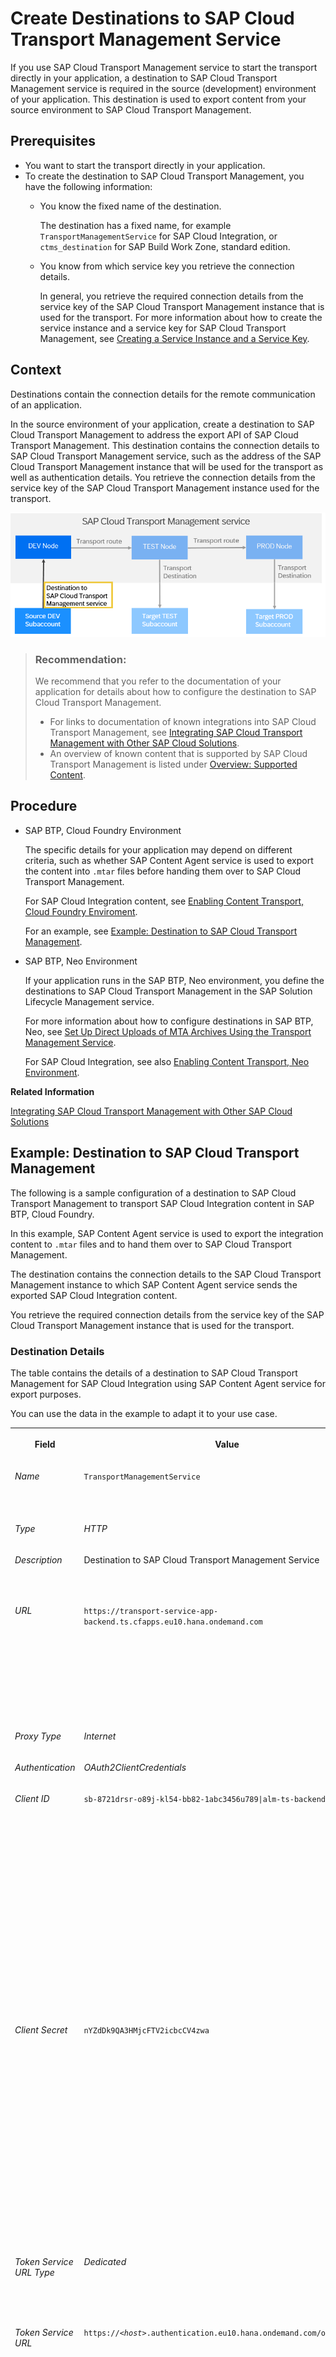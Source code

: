 <!-- loio795f7337e5d943df98c961303b02678b -->

# Create Destinations to SAP Cloud Transport Management Service

If you use SAP Cloud Transport Management service to start the transport directly in your application, a destination to SAP Cloud Transport Management service is required in the source \(development\) environment of your application. This destination is used to export content from your source environment to SAP Cloud Transport Management.



<a name="loio795f7337e5d943df98c961303b02678b__prereq_dk1_hnt_q1c"/>

## Prerequisites

-   You want to start the transport directly in your application.
-   To create the destination to SAP Cloud Transport Management, you have the following information:
    -   You know the fixed name of the destination.

        The destination has a fixed name, for example `TransportManagementService` for SAP Cloud Integration, or `ctms_destination` for SAP Build Work Zone, standard edition.

    -   You know from which service key you retrieve the connection details.

        In general, you retrieve the required connection details from the service key of the SAP Cloud Transport Management instance that is used for the transport. For more information about how to create the service instance and a service key for SAP Cloud Transport Management, see [Creating a Service Instance and a Service Key](../10-initial-setup/creating-a-service-instance-and-a-service-key-f449560.md).





## Context

Destinations contain the connection details for the remote communication of an application.

In the source environment of your application, create a destination to SAP Cloud Transport Management to address the export API of SAP Cloud Transport Management. This destination contains the connection details to SAP Cloud Transport Management service, such as the address of the SAP Cloud Transport Management instance that will be used for the transport as well as authentication details. You retrieve the connection details from the service key of the SAP Cloud Transport Management instance used for the transport.

![](images/Destination_to_Cloud_Transport_Management_1836d59.png)

> ### Recommendation:  
> We recommend that you refer to the documentation of your application for details about how to configure the destination to SAP Cloud Transport Management.
> 
> -   For links to documentation of known integrations into SAP Cloud Transport Management, see [Integrating SAP Cloud Transport Management with Other SAP Cloud Solutions](../10-initial-setup/integrating-sap-cloud-transport-management-with-other-sap-cloud-solutions-ddaa000.md).
> -   An overview of known content that is supported by SAP Cloud Transport Management is listed under [Overview: Supported Content](../supported-content-types-8961dcb.md#loio0dccbb6ee1714240b9b9bedc1a240a7e).



<a name="loio795f7337e5d943df98c961303b02678b__steps-unordered_jjz_k55_q1c"/>

## Procedure

-   SAP BTP, Cloud Foundry Environment

    The specific details for your application may depend on different criteria, such as whether SAP Content Agent service is used to export the content into `.mtar` files before handing them over to SAP Cloud Transport Management.

    For SAP Cloud Integration content, see [Enabling Content Transport, Cloud Foundry Enviroment](https://help.sap.com/docs/CLOUD_INTEGRATION/368c481cd6954bdfa5d0435479fd4eaf/452c677debfc4fda904310560ab03743.html?locale=en-US).

    For an example, see [Example: Destination to SAP Cloud Transport Management](create-destinations-to-sap-cloud-transport-management-service-795f733.md#loio75fe5d4b4fa3492c87ef6be32ea0b819).

-   SAP BTP, Neo Environment

    If your application runs in the SAP BTP, Neo environment, you define the destinations to SAP Cloud Transport Management in the SAP Solution Lifecycle Management service.

    For more information about how to configure destinations in SAP BTP, Neo, see [Set Up Direct Uploads of MTA Archives Using the Transport Management Service](https://help.sap.com/docs/BTP/ea72206b834e4ace9cd834feed6c0e09/af84d67f4be24542ac5e46f613a99435.html?locale=en-US).

    For SAP Cloud Integration, see also [Enabling Content Transport, Neo Environment](https://help.sap.com/docs/CLOUD_INTEGRATION/368c481cd6954bdfa5d0435479fd4eaf/425db2bb73e74783801df7a1d81cacfc.html?locale=en-US).


**Related Information**  


[Integrating SAP Cloud Transport Management with Other SAP Cloud Solutions](../10-initial-setup/integrating-sap-cloud-transport-management-with-other-sap-cloud-solutions-ddaa000.md "Configuration steps for integrating SAP Cloud Transport Management with other SAP cloud solutions are determined by the type of content being transported and how the integration was realized. Get an overview of known integrations and links to further information.")

<a name="loio75fe5d4b4fa3492c87ef6be32ea0b819"/>

<!-- loio75fe5d4b4fa3492c87ef6be32ea0b819 -->

## Example: Destination to SAP Cloud Transport Management

The following is a sample configuration of a destination to SAP Cloud Transport Management to transport SAP Cloud Integration content in SAP BTP, Cloud Foundry.

In this example, SAP Content Agent service is used to export the integration content to `.mtar` files and to hand them over to SAP Cloud Transport Management.

The destination contains the connection details to the SAP Cloud Transport Management instance to which SAP Content Agent service sends the exported SAP Cloud Integration content.

You retrieve the required connection details from the service key of the SAP Cloud Transport Management instance that is used for the transport.





### Destination Details

The table contains the details of a destination to SAP Cloud Transport Management for SAP Cloud Integration using SAP Content Agent service for export purposes.

You can use the data in the example to adapt it to your use case.


<table>
<tr>
<th valign="top">

Field

</th>
<th valign="top">

Value

</th>
<th valign="top" colspan="2">

Description

</th>
</tr>
<tr>
<td valign="top">

*Name*

</td>
<td valign="top">

`TransportManagementService` 

</td>
<td valign="top" colspan="2">

Fixed name of the transport destination to SAP Cloud Transport Management.

</td>
</tr>
<tr>
<td valign="top">

*Type*

</td>
<td valign="top">

*HTTP* 

</td>
<td valign="top" colspan="2">

Destination type

</td>
</tr>
<tr>
<td valign="top">

*Description*

</td>
<td valign="top">

Destination to SAP Cloud Transport Management Service

</td>
<td valign="top" colspan="2">

Description for your reference.

This field is optional.

</td>
</tr>
<tr>
<td valign="top">

*URL*

</td>
<td valign="top">

`https://transport-service-app-backend.ts.cfapps.eu10.hana.ondemand.com`

</td>
<td valign="top" colspan="2">

Value of `uri` from the service key of your SAP Cloud Transport Management service instance.

The URL is used to address the SAP Cloud Transport Management instance in the subaccount where it is required.

</td>
</tr>
<tr>
<td valign="top">

*Proxy Type*

</td>
<td valign="top">

*Internet* 

</td>
<td valign="top" colspan="2">

 

</td>
</tr>
<tr>
<td valign="top">

*Authentication* 

</td>
<td valign="top">

*OAuth2ClientCredentials* 

</td>
<td valign="top" colspan="2">

 

</td>
</tr>
<tr>
<td valign="top">

*Client ID* 

</td>
<td valign="top">

`sb-8721drsr-o89j-kl54-bb82-1abc3456u789|alm-ts-backend|i1234`

</td>
<td valign="top">

Value of `clientid` \(`uaa` section\) from the service key of your SAP Cloud Transport Management service instance.

</td>
<td valign="top" rowspan="6">

The details in these fields are required for user authentication and authorization.

The values of `clientid` and `clientsecret` in the `uaa` section basically represent the user used for the destination and the permissions of this user.

The URL in the `uaa` section addresses the authentication service of SAP BTP in the subaccount where you've subscribed to SAP Cloud Transport Management.

The *Token Service URL* value is primarily used for authentication in the user authentication and authorization process. It routes to the authentication service of SAP Business Technology Platform \(SAP BTP\).

When the SAP BTP authentication service receives a request, it verifies the user and the subaccount information. If the verification succeeds, the service generates a token. This token is like a secret identifier that's used to authenticate subsequent requests from the client.

Once a token is generated, subsequent requests or API calls can be made without the need for re-authentication. Overall, the *Token Service URL* value enables secure communication, ensuring that only authenticated requests are processed.

</td>
</tr>
<tr>
<td valign="top">

*Client Secret* 

</td>
<td valign="top">

`nYZdDk9QA3HMjcFTV2icbcCV4zwa`

</td>
<td valign="top">

Value of `clientsecret` \(`uaa` section\) from the service key of your SAP Cloud Transport Management service instance.

</td>
</tr>
<tr>
<td valign="top">

*Token Service URL Type* 

</td>
<td valign="top">

*Dedicated* 

</td>
<td valign="top">

 

</td>
</tr>
<tr>
<td valign="top">

*Token Service URL* 

</td>
<td valign="top">

<code>https://<i class="varname">&lt;host&gt;</i>.authentication.eu10.hana.ondemand.com/oauth/token</code>

</td>
<td valign="top">

Value of `url` \(`uaa` section\) from the service key of your SAP Cloud Transport Management service instance.

Append `oauth/token` to the URL retrieved from the service key.

</td>
</tr>
<tr>
<td valign="top">

*Token Service User* 

</td>
<td valign="top">

No inputs required

</td>
<td valign="top">

 

</td>
</tr>
<tr>
<td valign="top">

*Token Service Password* 

</td>
<td valign="top">

No inputs required

</td>
<td valign="top">

 

</td>
</tr>
<tr>
<td valign="top">

*Additional Properties* 

</td>
<td valign="top">

`sourceSystemId` = `DEV_NODE`

</td>
<td valign="top" colspan="2">

1.  Choose *New Property*.

2.  As the key, enter `sourceSystemId` \(value is case-sensitive\).

3.  As the value, enter the name that you want to use as the source node of the transport route, for example, `DEV_NODE`.

    Reuse the value as the name of the source transport node later.




</td>
</tr>
</table>



### More Information

Creating a service key for SAP Cloud Transport Management instance and configuring the destination:

-   SAP Cloud Integration documentation on SAP Help Portal: [Enabling Content Transport, Cloud Foundry Enviroment](https://help.sap.com/docs/CLOUD_INTEGRATION/368c481cd6954bdfa5d0435479fd4eaf/452c677debfc4fda904310560ab03743.html?locale=en-US)
-   SAP Content Agent service documentation on SAP Help Portal: [Create TransportManagementService Destination](https://help.sap.com/docs/CONTENT_AGENT_SERVICE/ae1a4f2d150d468d9ff56e13f9898e07/eed66f35f9d148c8ae5b2d46ff097d8c.html?locale=en-US)

